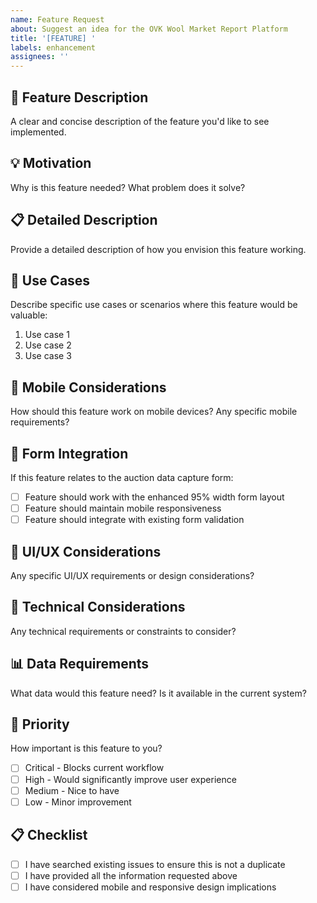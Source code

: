 ```yaml
---
name: Feature Request
about: Suggest an idea for the OVK Wool Market Report Platform
title: '[FEATURE] '
labels: enhancement
assignees: ''
---
```


## 🚀 Feature Description
A clear and concise description of the feature you'd like to see implemented.

## 💡 Motivation
Why is this feature needed? What problem does it solve?

## 📋 Detailed Description
Provide a detailed description of how you envision this feature working.

## 🎯 Use Cases
Describe specific use cases or scenarios where this feature would be valuable:
1. Use case 1
2. Use case 2
3. Use case 3

## 📱 Mobile Considerations
How should this feature work on mobile devices? Any specific mobile requirements?

## 📝 Form Integration
If this feature relates to the auction data capture form:
- [ ] Feature should work with the enhanced 95% width form layout
- [ ] Feature should maintain mobile responsiveness
- [ ] Feature should integrate with existing form validation

## 🎨 UI/UX Considerations
Any specific UI/UX requirements or design considerations?

## 🔧 Technical Considerations
Any technical requirements or constraints to consider?

## 📊 Data Requirements
What data would this feature need? Is it available in the current system?

## 🎯 Priority
How important is this feature to you?
- [ ] Critical - Blocks current workflow
- [ ] High - Would significantly improve user experience
- [ ] Medium - Nice to have
- [ ] Low - Minor improvement

## 📋 Checklist
- [ ] I have searched existing issues to ensure this is not a duplicate
- [ ] I have provided all the information requested above
- [ ] I have considered mobile and responsive design implications
